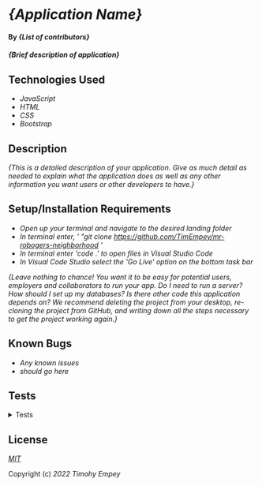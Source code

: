 # _{Application Name}_

#### By _**{List of contributors}**_

#### _{Brief description of application}_

## Technologies Used

* _JavaScript_
* _HTML_
* _CSS_
* _Bootstrap_

## Description

_{This is a detailed description of your application. Give as much detail as needed to explain what the application does as well as any other information you want users or other developers to have.}_

## Setup/Installation Requirements

* _Open up your terminal and navigate to the desired landing folder_
* _In terminal enter, ' "git clone https://github.com/TimEmpey/mr-robogers-neighborhood '_
* _In terminal enter 'code .' to open files in Visual Studio Code_
* _In Visual Code Studio select the 'Go Live' option on the bottom task bar_

_{Leave nothing to chance! You want it to be easy for potential users, employers and collaborators to run your app. Do I need to run a server? How should I set up my databases? Is there other code this application depends on? We recommend deleting the project from your desktop, re-cloning the project from GitHub, and writing down all the steps necessary to get the project working again.}_

## Known Bugs

* _Any known issues_
* _should go here_

## Tests
<details>
  <summary>Tests</summary>
  Describe: diceRoll(); 
    <br>
  Test 1: Should result in random number from 1-6 
    <br>
    Code: 
    <br>
    diceRoll(1,7); 
    <br>
    Expected Output: 1 || 2 || 3 || 4 || 5 || 6 
    <br><br>

  Describe: Player(); 
    <br>
  Test 1: Should result in random number from 1-6 for Player. 
    <br>
    Code: 
    <br>
    Player.diceRoll(); 
    <br>
    Expected Output: 1 || 2 || 3 || 4 || 5 || 6 
    <br>

  Describe: rollArray; 
    <br>
  Test 1: Should create an empty array. 
    <br>
    Code: 
    <br>
    playerOne.rollArray;
    <br>
    Expected Output: [] 
    <br>
  Test 2: Should populate array with rolled numbers
     <br>
    Code: 
    <br>
    playerOne.roll(1,2,3);
    playerOne.rollArray;
    <br>
    Expected Output: [1,2,3] 
    <br>

  Describe: currentTotal(); 
    <br>
  Test 1: Should add number in the array
    <br>
    Code: 
    <br>
  playerOne.rollArray[1,2,3];
  PlayerOne.currentTotal();
    <br>
    Expected Output: 6 
    <br>

  Describe: totalRoll(); 
    <br>
  Test 1: Should add currentTotal to the totalRoll
    <br>
    Code: 
  playerOne.rollArray[1,2,3];
  PlayerOne.currentTotal();
  > 6 
  playerOne.rollArray[1,2,3];
  PlayerOne.totalRoll(); 
    <br>
    Expected Output: 12
    <br>

</details>

## License

_[MIT](https://en.wikipedia.org/wiki/MIT_License)_

Copyright (c) _2022_ _Timohy Empey_

